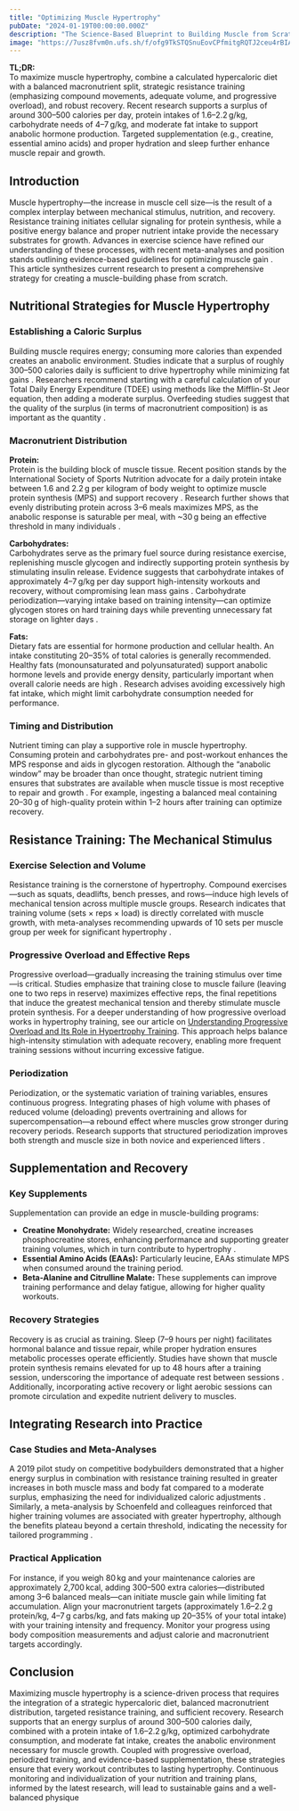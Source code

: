 ```yaml
---
title: "Optimizing Muscle Hypertrophy"
pubDate: "2024-01-19T00:00:00.000Z"
description: "The Science-Based Blueprint to Building Muscle from Scratch"
image: "https://7usz8fvm0n.ufs.sh/f/ofg9TkSTQSnuEovCPfmitgRQTJ2ceu4rBIAV560fvlH8FXwd"
---
```


**TL;DR:**  
To maximize muscle hypertrophy, combine a calculated hypercaloric diet with a balanced macronutrient split, strategic resistance training (emphasizing compound movements, adequate volume, and progressive overload), and robust recovery. Recent research supports a surplus of around 300–500 calories per day, protein intakes of 1.6–2.2 g/kg, carbohydrate needs of 4–7 g/kg, and moderate fat intake to support anabolic hormone production. Targeted supplementation (e.g., creatine, essential amino acids) and proper hydration and sleep further enhance muscle repair and growth.

## Introduction

Muscle hypertrophy—the increase in muscle cell size—is the result of a complex interplay between mechanical stimulus, nutrition, and recovery. Resistance training initiates cellular signaling for protein synthesis, while a positive energy balance and proper nutrient intake provide the necessary substrates for growth. Advances in exercise science have refined our understanding of these processes, with recent meta-analyses and position stands outlining evidence-based guidelines for optimizing muscle gain . This article synthesizes current research to present a comprehensive strategy for creating a muscle-building phase from scratch.

## Nutritional Strategies for Muscle Hypertrophy

### Establishing a Caloric Surplus

Building muscle requires energy; consuming more calories than expended creates an anabolic environment. Studies indicate that a surplus of roughly 300–500 calories daily is sufficient to drive hypertrophy while minimizing fat gains . Researchers recommend starting with a careful calculation of your Total Daily Energy Expenditure (TDEE) using methods like the Mifflin-St Jeor equation, then adding a moderate surplus. Overfeeding studies suggest that the quality of the surplus (in terms of macronutrient composition) is as important as the quantity .

### Macronutrient Distribution

**Protein:**  
Protein is the building block of muscle tissue. Recent position stands by the International Society of Sports Nutrition advocate for a daily protein intake between 1.6 and 2.2 g per kilogram of body weight to optimize muscle protein synthesis (MPS) and support recovery . Research further shows that evenly distributing protein across 3–6 meals maximizes MPS, as the anabolic response is saturable per meal, with ~30 g being an effective threshold in many individuals .

**Carbohydrates:**  
Carbohydrates serve as the primary fuel source during resistance exercise, replenishing muscle glycogen and indirectly supporting protein synthesis by stimulating insulin release. Evidence suggests that carbohydrate intakes of approximately 4–7 g/kg per day support high-intensity workouts and recovery, without compromising lean mass gains . Carbohydrate periodization—varying intake based on training intensity—can optimize glycogen stores on hard training days while preventing unnecessary fat storage on lighter days .

**Fats:**  
Dietary fats are essential for hormone production and cellular health. An intake constituting 20–35% of total calories is generally recommended. Healthy fats (monounsaturated and polyunsaturated) support anabolic hormone levels and provide energy density, particularly important when overall calorie needs are high . Research advises avoiding excessively high fat intake, which might limit carbohydrate consumption needed for performance.

### Timing and Distribution

Nutrient timing can play a supportive role in muscle hypertrophy. Consuming protein and carbohydrates pre- and post-workout enhances the MPS response and aids in glycogen restoration. Although the “anabolic window” may be broader than once thought, strategic nutrient timing ensures that substrates are available when muscle tissue is most receptive to repair and growth . For example, ingesting a balanced meal containing 20–30 g of high-quality protein within 1–2 hours after training can optimize recovery.

## Resistance Training: The Mechanical Stimulus

### Exercise Selection and Volume

Resistance training is the cornerstone of hypertrophy. Compound exercises—such as squats, deadlifts, bench presses, and rows—induce high levels of mechanical tension across multiple muscle groups. Research indicates that training volume (sets × reps × load) is directly correlated with muscle growth, with meta-analyses recommending upwards of 10 sets per muscle group per week for significant hypertrophy .

### Progressive Overload and Effective Reps

Progressive overload—gradually increasing the training stimulus over time—is critical. Studies emphasize that training close to muscle failure (leaving one to two reps in reserve) maximizes effective reps, the final repetitions that induce the greatest mechanical tension and thereby stimulate muscle protein synthesis. For a deeper understanding of how progressive overload works in hypertrophy training, see our article on [Understanding Progressive Overload and Its Role in Hypertrophy Training](/blog/progressive-overload). This approach helps balance high-intensity stimulation with adequate recovery, enabling more frequent training sessions without incurring excessive fatigue.

### Periodization

Periodization, or the systematic variation of training variables, ensures continuous progress. Integrating phases of high volume with phases of reduced volume (deloading) prevents overtraining and allows for supercompensation—a rebound effect where muscles grow stronger during recovery periods. Research supports that structured periodization improves both strength and muscle size in both novice and experienced lifters .

## Supplementation and Recovery

### Key Supplements

Supplementation can provide an edge in muscle-building programs:

- **Creatine Monohydrate:** Widely researched, creatine increases phosphocreatine stores, enhancing performance and supporting greater training volumes, which in turn contribute to hypertrophy .
- **Essential Amino Acids (EAAs):** Particularly leucine, EAAs stimulate MPS when consumed around the training period.
- **Beta-Alanine and Citrulline Malate:** These supplements can improve training performance and delay fatigue, allowing for higher quality workouts.

### Recovery Strategies

Recovery is as crucial as training. Sleep (7–9 hours per night) facilitates hormonal balance and tissue repair, while proper hydration ensures metabolic processes operate efficiently. Studies have shown that muscle protein synthesis remains elevated for up to 48 hours after a training session, underscoring the importance of adequate rest between sessions . Additionally, incorporating active recovery or light aerobic sessions can promote circulation and expedite nutrient delivery to muscles.

## Integrating Research into Practice

### Case Studies and Meta-Analyses

A 2019 pilot study on competitive bodybuilders demonstrated that a higher energy surplus in combination with resistance training resulted in greater increases in both muscle mass and body fat compared to a moderate surplus, emphasizing the need for individualized caloric adjustments . Similarly, a meta-analysis by Schoenfeld and colleagues reinforced that higher training volumes are associated with greater hypertrophy, although the benefits plateau beyond a certain threshold, indicating the necessity for tailored programming .

### Practical Application

For instance, if you weigh 80 kg and your maintenance calories are approximately 2,700 kcal, adding 300–500 extra calories—distributed among 3–6 balanced meals—can initiate muscle gain while limiting fat accumulation. Align your macronutrient targets (approximately 1.6–2.2 g protein/kg, 4–7 g carbs/kg, and fats making up 20–35% of your total intake) with your training intensity and frequency. Monitor your progress using body composition measurements and adjust calorie and macronutrient targets accordingly.

## Conclusion

Maximizing muscle hypertrophy is a science-driven process that requires the integration of a strategic hypercaloric diet, balanced macronutrient distribution, targeted resistance training, and sufficient recovery. Research supports that an energy surplus of around 300–500 calories daily, combined with a protein intake of 1.6–2.2 g/kg, optimized carbohydrate consumption, and moderate fat intake, creates the anabolic environment necessary for muscle growth. Coupled with progressive overload, periodized training, and evidence-based supplementation, these strategies ensure that every workout contributes to lasting hypertrophy. Continuous monitoring and individualization of your nutrition and training plans, informed by the latest research, will lead to sustainable gains and a well-balanced physique

